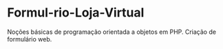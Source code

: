 # Formul-rio-Loja-Virtual
Noções básicas de programação orientada a objetos em PHP. Criação de formulário web.
